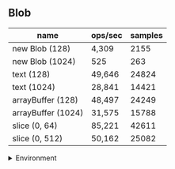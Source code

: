 ## Blob

|name|ops/sec|samples|
|-|-|-|
|new Blob (128)|4,309|2155|
|new Blob (1024)|525|263|
|text (128)|49,646|24824|
|text (1024)|28,841|14421|
|arrayBuffer (128)|48,497|24249|
|arrayBuffer (1024)|31,575|15788|
|slice (0, 64)|85,221|42611|
|slice (0, 512)|50,162|25082|


<details>
<summary>Environment</summary>

* __Machine:__ linux x64 | 4 vCPUs | 7.6GB Mem
* __Run:__ Mon Sep 02 2024 14:37:07 GMT+0000 (Coordinated Universal Time)
</details>

<!--
{"environment":{"platform":"linux","arch":"x64","cpus":4,"totalMemory":7.588970184326172},"benchmarks":[{"name":"new Blob (128)","opsSec":4309.6165734077695,"samples":2155},{"name":"new Blob (1024)","opsSec":525.2689139189013,"samples":263},{"name":"text (128)","opsSec":49646.247485724656,"samples":24824},{"name":"text (1024)","opsSec":28841.199367943853,"samples":14421},{"name":"arrayBuffer (128)","opsSec":48497.42608214832,"samples":24249},{"name":"arrayBuffer (1024)","opsSec":31575.650332290967,"samples":15788},{"name":"slice (0, 64)","opsSec":85221.54116269681,"samples":42611},{"name":"slice (0, 512)","opsSec":50162.41637278998,"samples":25082}]}-->
